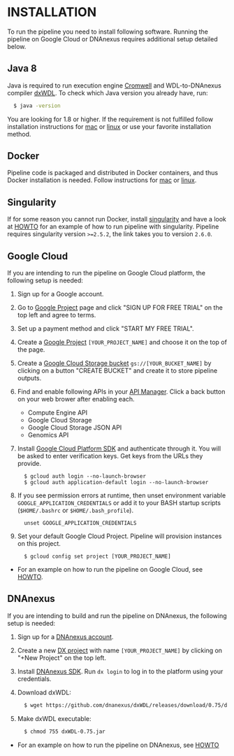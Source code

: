 # INSTALLATION

To run the pipeline you need to install following software. Running the pipeline on Google Cloud or DNAnexus requires additional setup detailed below.

## Java 8

Java is required to run execution engine [Cromwell](https://software.broadinstitute.org/wdl/documentation/execution) and WDL-to-DNAnexus compiler [dxWDL](https://github.com/dnanexus/dxWDL).
To check which Java version you already have, run:
```bash
  $ java -version
```
You are looking for 1.8 or higher. If the requirement is not fulfilled follow installation instructions for [mac](https://java.com/en/download/help/mac_install.xml) or
[linux](http://openjdk.java.net/install/) or use your favorite installation method.

## Docker

Pipeline code is packaged and distributed in Docker containers, and thus Docker installation is needed. 
Follow instructions for [mac](https://docs.docker.com/docker-for-mac/install/) or [linux](https://docs.docker.com/install/linux/docker-ce/ubuntu/#upgrade-docker-after-using-the-convenience-script).

## Singularity

If for some reason you cannot run Docker, install [singularity](https://www.sylabs.io/guides/2.6/user-guide/installation.html) and have a look at [HOWTO](howto.md#local-with-singularity) for an example of how to run pipeline with singularity. Pipeline requires singularity version `>=2.5.2`, the link takes you to version `2.6.0`.

## Google Cloud

If you are intending to run the pipeline on Google Cloud platform, the following setup is needed:

1. Sign up for a Google account.
2. Go to [Google Project](https://console.developers.google.com/project) page and click "SIGN UP FOR FREE TRIAL" on the top left and agree to terms.
3. Set up a payment method and click "START MY FREE TRIAL".
4. Create a [Google Project](https://console.developers.google.com/project) `[YOUR_PROJECT_NAME]` and choose it on the top of the page.
5. Create a [Google Cloud Storage bucket](https://console.cloud.google.com/storage/browser) `gs://[YOUR_BUCKET_NAME]` by clicking on a button "CREATE BUCKET" and create it to store pipeline outputs.
6. Find and enable following APIs in your [API Manager](https://console.developers.google.com/apis/library). Click a back button on your web brower after enabling each.
    * Compute Engine API
    * Google Cloud Storage
    * Google Cloud Storage JSON API
    * Genomics API

7. Install [Google Cloud Platform SDK](https://cloud.google.com/sdk/downloads) and authenticate through it. You will be asked to enter verification keys. Get keys from the URLs they provide.
    ```
      $ gcloud auth login --no-launch-browser
      $ gcloud auth application-default login --no-launch-browser
    ```

8. If you see permission errors at runtime, then unset environment variable `GOOGLE_APPLICATION_CREDENTIALS` or add it to your BASH startup scripts (`$HOME/.bashrc` or `$HOME/.bash_profile`).
    ```
      unset GOOGLE_APPLICATION_CREDENTIALS
    ```

9. Set your default Google Cloud Project. Pipeline will provision instances on this project.
    ```
      $ gcloud config set project [YOUR_PROJECT_NAME]
    ```

* For an example on how to run the pipeline on Google Cloud, see [HOWTO](howto.md#google-cloud).

## DNAnexus

If you are intending to build and run the pipeline on DNAnexus, the following setup is needed:

1. Sign up for a [DNAnexus account](https://platform.dnanexus.com/register).

2. Create a new [DX project](https://platform.dnanexus.com/projects) with name `[YOUR_PROJECT_NAME]` by clicking on "+New Project" on the top left.

3. Install [DNAnexus SDK](https://wiki.dnanexus.com/Downloads#DNAnexus-Platform-SDK). Run `dx login` to log in to the platform using your credentials.

4. Download dxWDL:
    ```bash 
      $ wget https://github.com/dnanexus/dxWDL/releases/download/0.75/dxWDL-0.75.jar
    ```

5. Make dxWDL executable:
    ```bash
      $ chmod 755 dxWDL-0.75.jar
    ```

* For an example on how to run the pipeline on DNAnexus, see [HOWTO](howto.md#dna-nexus)